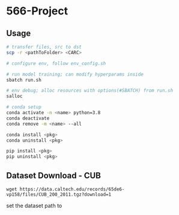 # 566-Project

## Usage

```bash
# transfer files, src to dst
scp -r <pathToFolder> <CARC>

# configure env, follow env_config.sh

# run model training; can modify hyperparams inside
sbatch run.sh

# env debug; alloc resources with options(#SBATCH) from run.sh
salloc

# conda setup
conda activate -n <name> python=3.8
conda deactivate
conda remove -m <name> --all

conda install <pkg>
conda uninstall <pkg>

pip install <pkg>
pip uninstall <pkg>
```

## Dataset Download - CUB

```
wget https://data.caltech.edu/records/65de6-vp158/files/CUB_200_2011.tgz?download=1
```
set the dataset path to 
